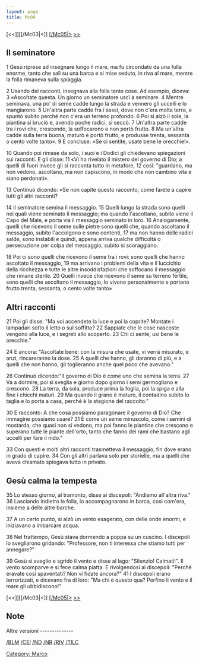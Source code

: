 ```yaml
---
layout: page
title: Mc04
---
```


[<<]][[/Mc03|<]] [[/Mc05|>](/Mc01 "wikilink") [&gt;&gt;](/Lc01 "wikilink")

Il seminatore
-------------

1 Gesù riprese ad insegnare lungo il mare, ma fu circondato da una folla enorme, tanto che salì su una barca e si mise seduto, in riva al mare, mentre la folla rimaneva sulla spiaggia.

2 Usando dei racconti, insegnava alla folla tante cose. Ad esempio, diceva: 3 «Ascoltate questa. Un giorno un seminatore uscì a seminare. 4 Mentre seminava, una po' di seme cadde lungo la strada e vennero gli uccelli e lo mangiarono. 5 Un'altra parte cadde fra i sassi, dove non c'era molta terra, e spuntò subito perché non c'era un terreno profondo. 6 Poi si alzò il sole, la piantina si bruciò e, avendo poche radici, si seccò. 7 Un'altra parte cadde tra i rovi che, crescendo, la soffocarono e non portò frutto. 8 Ma un'altra cadde sulla terra buona, maturò e portò frutto, e produsse trenta, sessanta o cento volte tanto». 9 E concluse: «Se ci sentite, usate bene le orecchie!».

10 Quando poi rimase da solo, i suoi e i Dodici gli chiedevano spiegazioni sui racconti. E gli disse: 11 «Vi ho rivelato il mistero del governo di Dio; a quelli di fuori invece gli si racconta tutto in metafore, 12 così: "guardano, ma non vedono, ascoltano, ma non capiscono, in modo che non cambino vita e siano perdonati».

13 Continuò dicendo: «Se non capite questo racconto, come farete a capire tutti gli altri racconti?

14 Il seminatore semina il messaggio. 15 Quelli lungo la strada sono quelli nei quali viene seminato il messaggio; ma quando l'ascoltano, subito viene il Capo del Male, e porta via il messaggio seminato in loro. 16 Analogamente, quelli che ricevono il seme sulle pietre sono quelli che, quando ascoltano il messaggio, subito l'accolgono e sono contenti, 17 ma non hanno delle radici salde, sono instabili e quindi, appena arriva qualche difficoltà o persecuzione per colpa del messaggio, subito si scoraggiano.

18 Poi ci sono quelli che ricevono il seme tra i rovi: sono quelli che hanno ascoltato il messaggio, 19 ma arrivano i problemi della vita e il luccichìo della ricchezza e tutte le altre insoddisfazioni che soffocano il messaggio che rimane sterile. 20 Quelli invece che ricevono il seme su terreno fertile, sono quelli che ascoltano il messaggio, lo vivono personalmente e portano frutto trenta, sessanta, o cento volte tanto»

Altri racconti
--------------

21 Poi gli disse: "Ma voi accendete la luce e poi la coprite? Montate i lampadari sotto il letto o sul soffitto? 22 Sappiate che le cose nascoste vengono alla luce, e i segreti allo scoperto. 23 Chi ci sente, usi bene le orecchie.”

24 E ancora: "Ascoltate bene: con la misura che usate, vi verrà misurato, e anzi, rincareranno la dose. 25 A quelli che hanno, gli daranno di più, e a quelli che non hanno, gli toglieranno anche quel poco che avevano.”

26 Continuò dicendo:"Il governo di Dio è come uno che semina la terra. 27 Va a dormire, poi si sveglia e giorno dopo giorno i semi germogliano e crescono. 28 La terra, da sola, produce prima la foglia, poi la spiga e alla fine i chicchi maturi. 29 Ma quando il grano è maturo, il contadino subito lo taglia e lo porta a casa, perché è la stagione del raccolto.”

30 E raccontò: A che cosa possiamo paragonare il governo di Dio? Che immagine possiamo usare? 31 È come un seme minuscolo, come i semini di mostarda, che quasi non si vedono, ma poi fanno le piantine che crescono e superano tutte le piante dell'orto, tanto che fanno dei rami che bastano agli uccelli per fare il nido."

33 Con questi e molti altri racconti trasmetteva il messaggio, fin dove erano in grado di capire. 34 Con gli altri parlava solo per storielle, ma a quelli che aveva chiamato spiegava tutto in privato.

Gesù calma la tempesta
----------------------

35 Lo stesso giorno, al tramonto, disse ai discepoli: "Andiamo all'altra riva." 36 Lasciando indietro la folla, lo accompagnarono in barca, così com'era, insieme a delle altre barche.

37 A un certo punto, si alzò un vento esagerato, con delle onde enormi, e iniziavano a imbarcare acqua.

38 Nel frattempo, Gesù stava dormendo a poppa su un cuscino. I discepoli lo svegliarono gridando: "Professore, non ti interessa che stiamo tutti per annegare?"

39 Gesù si sveglio e sgridò il vento e disse al lago: "Silenzio! Calmati!". Il vento scomparve e si fece calma piatta. E rivolgendosi ai discepoli: "Perché eravate così spaventati? Non vi fidate ancora?" 41 I discepoli erano terrorizzati, e dicevano fra di loro: "Ma chi è questo qua? Perfino il vento e il mare gli ubbidiscono!"

[<<]][[/Mc03|<]] [[/Mc05|>](/Mc01 "wikilink") [&gt;&gt;](/Lc01 "wikilink")

Note
----

<references>
</references>
Altre versioni
--------------

[/BLM](/{{BASEPAGENAME}}/BLM "wikilink") [/CEI](/{{BASEPAGENAME}}/CEI "wikilink") [/ND](/{{BASEPAGENAME}}/ND "wikilink") [/NR](/{{BASEPAGENAME}}/NR "wikilink") [/RIV](/{{BASEPAGENAME}}/RIV "wikilink") [/TILC](/{{BASEPAGENAME}}/TILC "wikilink")

[Category: Marco](/Category:_Marco "wikilink")